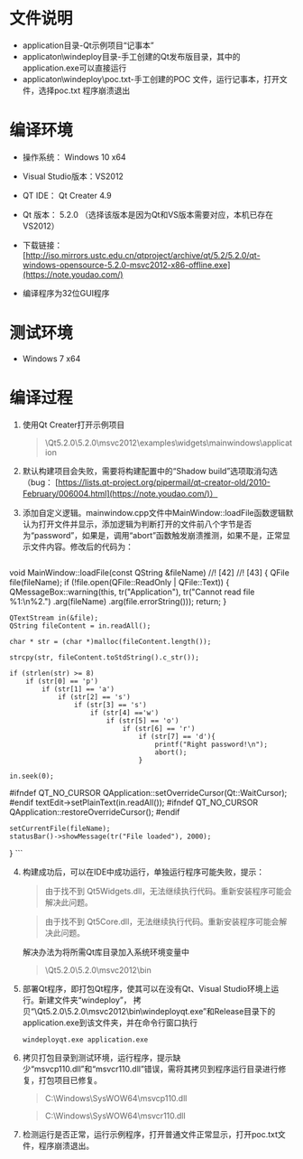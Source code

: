 # 文件说明
- application目录-Qt示例项目“记事本”
- applicaton\windeploy目录-手工创建的Qt发布版目录，其中的application.exe可以直接运行
- applicaton\windeploy\poc.txt-手工创建的POC
文件，运行记事本，打开文件，选择poc.txt 程序崩溃退出


# 编译环境
- 操作系统： Windows 10 x64
- Visual Studio版本：VS2012
- QT IDE： Qt Creater 4.9
- Qt 版本： 5.2.0 （选择该版本是因为Qt和VS版本需要对应，本机已存在VS2012）

- 下载链接：
[http://iso.mirrors.ustc.edu.cn/qtproject/archive/qt/5.2/5.2.0/qt-windows-opensource-5.2.0-msvc2012-x86-offline.exe](https://note.youdao.com/)
- 编译程序为32位GUI程序

# 测试环境
- Windows 7 x64

# 编译过程

1. 使用Qt Creater打开示例项目
	> \Qt5.2.0\5.2.0\msvc2012\examples\widgets\mainwindows\application

2. 默认构建项目会失败，需要将构建配置中的“Shadow build”选项取消勾选
    （bug： [https://lists.qt-project.org/pipermail/qt-creator-old/2010-February/006004.html](https://note.youdao.com/)）

3. 添加自定义逻辑。mainwindow.cpp文件中MainWindow::loadFile函数逻辑默认为打开文件并显示，添加逻辑为判断打开的文件前八个字节是否为“password”，如果是，调用“abort”函数触发崩溃推测，如果不是，正常显示文件内容。修改后的代码为：

	```
void MainWindow::loadFile(const QString &fileName)
//! [42] //! [43]
{
    QFile file(fileName);
    if (!file.open(QFile::ReadOnly | QFile::Text)) {
        QMessageBox::warning(this, tr("Application"),
                             tr("Cannot read file %1:\n%2.")
                             .arg(fileName)
                             .arg(file.errorString()));
        return;
    }

    QTextStream in(&file);
    QString fileContent = in.readAll();

    char * str = (char *)malloc(fileContent.length());

    strcpy(str, fileContent.toStdString().c_str());

    if (strlen(str) >= 8)
        if (str[0] == 'p')
            if (str[1] == 'a')
                if (str[2] == 's')
                    if (str[3] == 's')
                        if (str[4] =='w')
                            if (str[5] == 'o')
                                if (str[6] == 'r')
                                    if (str[7] == 'd'){
                                        printf("Right password!\n");
                                        abort();
                                    }

    in.seek(0);
#ifndef QT_NO_CURSOR
    QApplication::setOverrideCursor(Qt::WaitCursor);
#endif
    textEdit->setPlainText(in.readAll());
#ifndef QT_NO_CURSOR
    QApplication::restoreOverrideCursor();
#endif

    setCurrentFile(fileName);
    statusBar()->showMessage(tr("File loaded"), 2000);
}
	```

4. 构建成功后，可以在IDE中成功运行，单独运行程序可能失败，提示：

	> 由于找不到 Qt5Widgets.dll，无法继续执行代码。重新安装程序可能会解决此问题。 

	> 由于找不到 Qt5Core.dll，无法继续执行代码。重新安装程序可能会解决此问题。 

	解决办法为将所需Qt库目录加入系统环境变量中
	> \Qt5.2.0\5.2.0\msvc2012\bin

5. 部署Qt程序，即打包Qt程序，使其可以在没有Qt、Visual Studio环境上运行。新建文件夹“windeploy”， 拷贝“\Qt5.2.0\5.2.0\msvc2012\bin\windeployqt.exe”和Release目录下的application.exe到该文件夹，并在命令行窗口执行

	```
	windeployqt.exe application.exe
	```

6. 拷贝打包目录到测试环境，运行程序，提示缺少“msvcp110.dll”和“msvcr110.dll”错误，需将其拷贝到程序运行目录进行修复，打包项目已修复。
	> C:\Windows\SysWOW64\msvcp110.dll
	
	> C:\Windows\SysWOW64\msvcr110.dll

7. 检测运行是否正常，运行示例程序，打开普通文件正常显示，打开poc.txt文件，程序崩溃退出。
